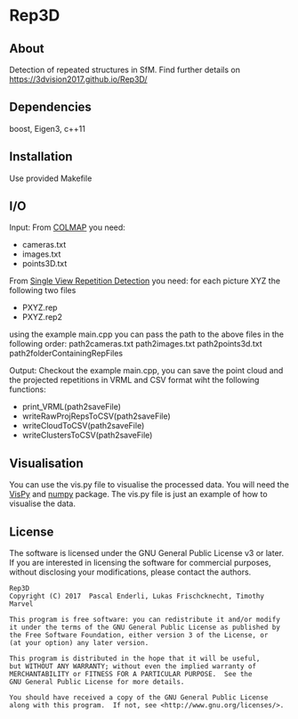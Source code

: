 Rep3D
======

About
-----
Detection of repeated structures in SfM.
Find further details on https://3dvision2017.github.io/Rep3D/

Dependencies
---------------
boost, Eigen3, c++11

Installation
---------------
Use provided Makefile

I/O
---------------
Input:
From [COLMAP](https://colmap.github.io/) you need:
* cameras.txt
* images.txt
* points3D.txt

From [Single View Repetition Detection](http://ccwu.me/code.html) you need:
for each picture XYZ the following two files	
* PXYZ.rep
* PXYZ.rep2
	 
using the example main.cpp you can pass the path to the above files in the following order:
	path2cameras.txt path2images.txt path2points3d.txt path2folderContainingRepFiles

Output:
Checkout the example main.cpp, you can save the point cloud and the projected repetitions in VRML and CSV format wiht the following functions:
* print_VRML(path2saveFile)
* writeRawProjRepsToCSV(path2saveFile)
* writeCloudToCSV(path2saveFile)
* writeClustersToCSV(path2saveFile)

Visualisation
---------------
You can use the vis.py file to visualise the processed data. You will need the [VisPy](http://vispy.org/) and [numpy](http://www.numpy.org/) package. The vis.py file is just an example of how to visualise the data.


License
-------

The software is licensed under the GNU General Public License v3 or later. If
you are interested in licensing the software for commercial purposes, without
disclosing your modifications, please contact the authors.

    Rep3D
    Copyright (C) 2017  Pascal Enderli, Lukas Frischcknecht, Timothy Marvel

    This program is free software: you can redistribute it and/or modify
    it under the terms of the GNU General Public License as published by
    the Free Software Foundation, either version 3 of the License, or
    (at your option) any later version.

    This program is distributed in the hope that it will be useful,
    but WITHOUT ANY WARRANTY; without even the implied warranty of
    MERCHANTABILITY or FITNESS FOR A PARTICULAR PURPOSE.  See the
    GNU General Public License for more details.

    You should have received a copy of the GNU General Public License
    along with this program.  If not, see <http://www.gnu.org/licenses/>.
